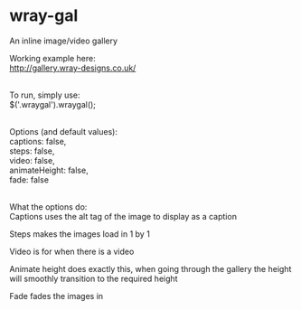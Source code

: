 # wray-gal
An inline image/video gallery

Working example here:<br />
<a href="http://gallery.wray-designs.co.uk/">http://gallery.wray-designs.co.uk/</a><br /><br />


To run, simply use:<br />
$('.wraygal').wraygal();
<br />
<br />

Options (and default values):<br />
  captions: false,<br />
  steps: false,<br />
  video: false,<br />
  animateHeight: false,<br />
  fade: false
<br />
<br />
 

What the options do:<br />
Captions uses the alt tag of the image to display as a caption

Steps makes the images load in 1 by 1

Video is for when there is a video 

Animate height does exactly this, when going through the gallery the height will smoothly transition to the required height

Fade fades the images in
